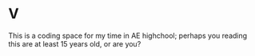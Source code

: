 # V
This is a coding space for my time in AE highchool; perhaps you reading this are at least 15 years old, or are you?
